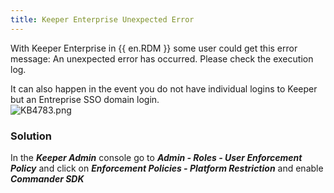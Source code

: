 ```yaml
---
title: Keeper Enterprise Unexpected Error
---
```

With Keeper Enterprise in {{ en.RDM }} some user could get this error message: An unexpected error has occurred. Please check the execution log.  

It can also happen in the event you do not have individual logins to Keeper but an Entreprise SSO domain login.  
![KB4783.png](/img/en/kb/KB4783.png)
### Solution
In the ***Keeper Admin*** console go to   ***Admin - Roles - User Enforcement Policy*** and click on ***Enforcement Policies - Platform Restriction*** and enable ***Commander SDK***
